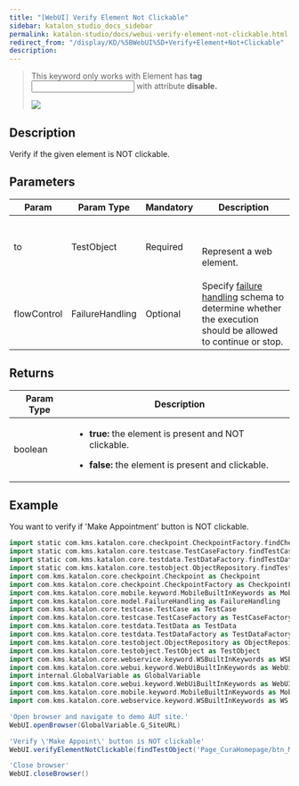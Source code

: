 ```yaml
---
title: "[WebUI] Verify Element Not Clickable" 
sidebar: katalon_studio_docs_sidebar
permalink: katalon-studio/docs/webui-verify-element-not-clickable.html 
redirect_from: "/display/KD/%5BWebUI%5D+Verify+Element+Not+Clickable" 
description: 
---
```

> This keyword only works with Element has **tag** _<input>_ with attribute **disable.**
> 
> _![](../../images/katalon-studio/docs/webui-verify-element-not-clickable/uua9rf0a0ve6.png)_

Description
-----------

Verify if the given element is NOT clickable. 

Parameters
----------

<table><thead><tr><th>Param</th><th>Param Type</th><th>Mandatory</th><th>Description</th></tr></thead><tbody><tr><td>to</td><td>TestObject</td><td>Required</td><td><p>&nbsp;</p><p>Represent a web element.</p></td></tr><tr><td>flowControl</td><td>FailureHandling</td><td>Optional</td><td>Specify <a href="/x/qAAM" rel="nofollow">failure handling</a> schema to determine whether the execution should be allowed to continue or stop.</td></tr></tbody></table>

Returns
-------

<table><thead><tr><th>Param Type</th><th>Description</th></tr></thead><tbody><tr><td>boolean</td><td><ul><li><p><strong>true: </strong>the element is present and NOT clickable.</p></li><li><strong>false: </strong>the element is present and clickable.</li></ul></td></tr></tbody></table>

Example
-------

You want to verify if 'Make Appointment' button is NOT clickable.

```groovy
import static com.kms.katalon.core.checkpoint.CheckpointFactory.findCheckpoint
import static com.kms.katalon.core.testcase.TestCaseFactory.findTestCase
import static com.kms.katalon.core.testdata.TestDataFactory.findTestData
import static com.kms.katalon.core.testobject.ObjectRepository.findTestObject
import com.kms.katalon.core.checkpoint.Checkpoint as Checkpoint
import com.kms.katalon.core.checkpoint.CheckpointFactory as CheckpointFactory
import com.kms.katalon.core.mobile.keyword.MobileBuiltInKeywords as MobileBuiltInKeywords
import com.kms.katalon.core.model.FailureHandling as FailureHandling
import com.kms.katalon.core.testcase.TestCase as TestCase
import com.kms.katalon.core.testcase.TestCaseFactory as TestCaseFactory
import com.kms.katalon.core.testdata.TestData as TestData
import com.kms.katalon.core.testdata.TestDataFactory as TestDataFactory
import com.kms.katalon.core.testobject.ObjectRepository as ObjectRepository
import com.kms.katalon.core.testobject.TestObject as TestObject
import com.kms.katalon.core.webservice.keyword.WSBuiltInKeywords as WSBuiltInKeywords
import com.kms.katalon.core.webui.keyword.WebUiBuiltInKeywords as WebUiBuiltInKeywords
import internal.GlobalVariable as GlobalVariable
import com.kms.katalon.core.webui.keyword.WebUiBuiltInKeywords as WebUI
import com.kms.katalon.core.mobile.keyword.MobileBuiltInKeywords as Mobile
import com.kms.katalon.core.webservice.keyword.WSBuiltInKeywords as WS

'Open browser and navigate to demo AUT site.'
WebUI.openBrowser(GlobalVariable.G_SiteURL)

'Verify \'Make Appoint\' button is NOT clickable'
WebUI.verifyElementNotClickable(findTestObject('Page_CuraHomepage/btn_MakeAppointment'))

'Close browser'
WebUI.closeBrowser()
```